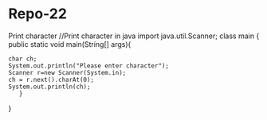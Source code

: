 # Repo-22
Print character
//Print character in java
import java.util.Scanner;
class main
{
    public static void main(String[] args){
        
    char ch;
    System.out.println("Please enter character");
    Scanner r=new Scanner(System.in);
    ch = r.next().charAt(0);
    System.out.println(ch);
       }
}

